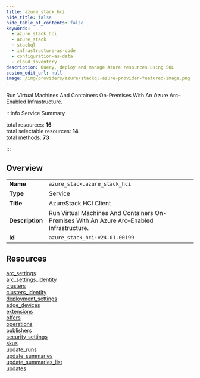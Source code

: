```yaml
---
title: azure_stack_hci
hide_title: false
hide_table_of_contents: false
keywords:
  - azure_stack_hci
  - azure_stack
  - stackql
  - infrastructure-as-code
  - configuration-as-data
  - cloud inventory
description: Query, deploy and manage Azure resources using SQL
custom_edit_url: null
image: /img/providers/azure/stackql-azure-provider-featured-image.png
---
```


Run Virtual Machines And Containers On-Premises With An Azure Arc–Enabled Infrastructure.  
    
:::info Service Summary

<div class="row">
<div class="providerDocColumn">
<span>total resources:&nbsp;<b>16</b></span><br />
<span>total selectable resources:&nbsp;<b>14</b></span><br />
<span>total methods:&nbsp;<b>73</b></span><br />
</div>
</div>

:::

## Overview
<table><tbody>
<tr><td><b>Name</b></td><td><code>azure_stack.azure_stack_hci</code></td></tr>
<tr><td><b>Type</b></td><td>Service</td></tr>
<tr><td><b>Title</b></td><td>AzureStack HCI Client</td></tr>
<tr><td><b>Description</b></td><td>Run Virtual Machines And Containers On-Premises With An Azure Arc–Enabled Infrastructure.</td></tr>
<tr><td><b>Id</b></td><td><code>azure_stack_hci:v24.01.00199</code></td></tr>
</tbody></table>

## Resources
<div class="row">
<div class="providerDocColumn">
<a href="/providers/azure_stack/azure_stack_hci/arc_settings/">arc_settings</a><br />
<a href="/providers/azure_stack/azure_stack_hci/arc_settings_identity/">arc_settings_identity</a><br />
<a href="/providers/azure_stack/azure_stack_hci/clusters/">clusters</a><br />
<a href="/providers/azure_stack/azure_stack_hci/clusters_identity/">clusters_identity</a><br />
<a href="/providers/azure_stack/azure_stack_hci/deployment_settings/">deployment_settings</a><br />
<a href="/providers/azure_stack/azure_stack_hci/edge_devices/">edge_devices</a><br />
<a href="/providers/azure_stack/azure_stack_hci/extensions/">extensions</a><br />
<a href="/providers/azure_stack/azure_stack_hci/offers/">offers</a><br />
</div>
<div class="providerDocColumn">
<a href="/providers/azure_stack/azure_stack_hci/operations/">operations</a><br />
<a href="/providers/azure_stack/azure_stack_hci/publishers/">publishers</a><br />
<a href="/providers/azure_stack/azure_stack_hci/security_settings/">security_settings</a><br />
<a href="/providers/azure_stack/azure_stack_hci/skus/">skus</a><br />
<a href="/providers/azure_stack/azure_stack_hci/update_runs/">update_runs</a><br />
<a href="/providers/azure_stack/azure_stack_hci/update_summaries/">update_summaries</a><br />
<a href="/providers/azure_stack/azure_stack_hci/update_summaries_list/">update_summaries_list</a><br />
<a href="/providers/azure_stack/azure_stack_hci/updates/">updates</a><br />
</div>
</div>
